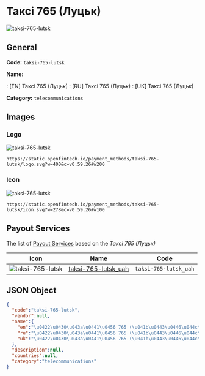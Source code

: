 
# Таксі 765 (Луцьк) 
![taksi-765-lutsk](https://static.openfintech.io/payment_methods/taksi-765-lutsk/logo.svg?w=400&c=v0.59.26#w200)  

## General 
**Code:** `taksi-765-lutsk` 
 
**Name:** 
 
:	[EN] Таксі 765 (Луцьк) 
:	[RU] Таксі 765 (Луцьк) 
:	[UK] Таксі 765 (Луцьк) 
 
**Category:** `telecommunications` 
 

## Images 

### Logo 
![taksi-765-lutsk](https://static.openfintech.io/payment_methods/taksi-765-lutsk/logo.svg?w=400&c=v0.59.26#w200)  

```
https://static.openfintech.io/payment_methods/taksi-765-lutsk/logo.svg?w=400&c=v0.59.26#w200
```  

### Icon 
![taksi-765-lutsk](https://static.openfintech.io/payment_methods/taksi-765-lutsk/icon.svg?w=278&c=v0.59.26#w100)  

```
https://static.openfintech.io/payment_methods/taksi-765-lutsk/icon.svg?w=278&c=v0.59.26#w100
```  

## Payout Services 
 
The list of [Payout Services](/payout-services/) based on the _Таксі 765 (Луцьк)_ 

|Icon|Name|Code| 
|:---:|:---:|:---:| 
|![taksi-765-lutsk](https://static.openfintech.io/payout_methods/taksi-765-lutsk/icon.svg?w=278&c=v0.59.26#w40) |[taksi-765-lutsk_uah](/payout-services/taksi-765-lutsk_uah/)|`taksi-765-lutsk_uah`| 
 

## JSON Object 

```json
{
  "code":"taksi-765-lutsk",
  "vendor":null,
  "name":{
    "en":"\u0422\u0430\u043a\u0441\u0456 765 (\u041b\u0443\u0446\u044c\u043a)",
    "ru":"\u0422\u0430\u043a\u0441\u0456 765 (\u041b\u0443\u0446\u044c\u043a)",
    "uk":"\u0422\u0430\u043a\u0441\u0456 765 (\u041b\u0443\u0446\u044c\u043a)"
  },
  "description":null,
  "countries":null,
  "category":"telecommunications"
}
```  
